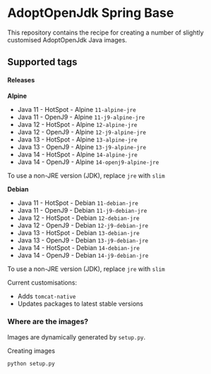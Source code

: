 # AdoptOpenJdk Spring Base

This repository contains the recipe for creating a number of slightly customised AdoptOpenJdk Java images.

## Supported tags

#### Releases

**Alpine**

* Java 11 - HotSpot - Alpine `11-alpine-jre`
* Java 11 - OpenJ9 - Alpine `11-j9-alpine-jre`
* Java 12 - HotSpot - Alpine `12-alpine-jre`
* Java 12 - OpenJ9 - Alpine `12-j9-alpine-jre`
* Java 13 - HotSpot - Alpine `13-alpine-jre`
* Java 13 - OpenJ9 - Alpine `13-j9-alpine-jre`
* Java 14 - HotSpot - Alpine `14-alpine-jre`
* Java 14 - OpenJ9 - Alpine `14-openj9-alpine-jre`

To use a non-JRE version (JDK), replace `jre` with `slim`

**Debian**

* Java 11 - HotSpot - Debian `11-debian-jre`
* Java 11 - OpenJ9 - Debian `11-j9-debian-jre`
* Java 12 - HotSpot - Debian `12-debian-jre`
* Java 12 - OpenJ9 - Debian `12-j9-debian-jre`
* Java 13 - HotSpot - Debian `13-debian-jre`
* Java 13 - OpenJ9 - Debian `13-j9-debian-jre`
* Java 14 - HotSpot - Debian `14-debian-jre`
* Java 14 - OpenJ9 - Debian `14-j9-debian-jre`

To use a non-JRE version (JDK), replace `jre` with `slim`

Current customisations:

* Adds `tomcat-native`
* Updates packages to latest stable versions

### Where are the images?

Images are dynamically generated by `setup.py`.

Creating images

```bash
python setup.py
```